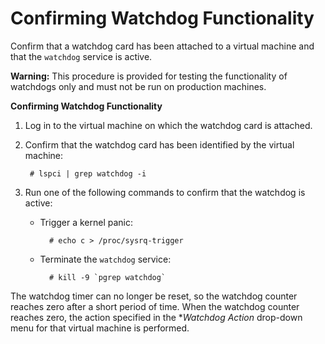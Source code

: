 # Confirming Watchdog Functionality

Confirm that a watchdog card has been attached to a virtual machine and that the `watchdog` service is active.

**Warning:** This procedure is provided for testing the functionality of watchdogs only and must not be run on production machines.

**Confirming Watchdog Functionality**

1. Log in to the virtual machine on which the watchdog card is attached.

2. Confirm that the watchdog card has been identified by the virtual machine:

        # lspci | grep watchdog -i

3. Run one of the following commands to confirm that the watchdog is active:

    * Trigger a kernel panic:

            # echo c > /proc/sysrq-trigger

    * Terminate the `watchdog` service:

            # kill -9 `pgrep watchdog`

The watchdog timer can no longer be reset, so the watchdog counter reaches zero after a short period of time. When the watchdog counter reaches zero, the action specified in the **Watchdog Action* drop-down menu for that virtual machine is performed.

